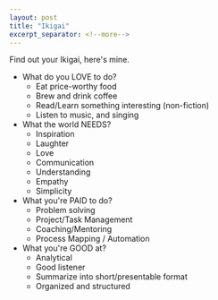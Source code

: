 ```yaml
---
layout: post
title: "Ikigai"
excerpt_separator: <!--more-->
---
```


Find out your Ikigai, here's mine.<!--more-->

* What do you LOVE to do?
    * Eat price-worthy food
    * Brew and drink coffee
    * Read/Learn something interesting (non-fiction)
    * Listen to music, and singing
* What the world NEEDS?
    * Inspiration
    * Laughter
    * Love
    * Communication
    * Understanding
    * Empathy
    * Simplicity
* What you're PAID to do?
    * Problem solving
    * Project/Task Management
    * Coaching/Mentoring
    * Process Mapping / Automation
* What you're GOOD at?
    * Analytical
    * Good listener
    * Summarize into short/presentable format
    * Organized and structured
